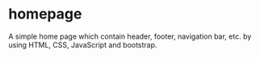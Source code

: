 # homepage
A simple home page which contain header, footer, navigation bar, etc. by using HTML, CSS, JavaScript and bootstrap.
